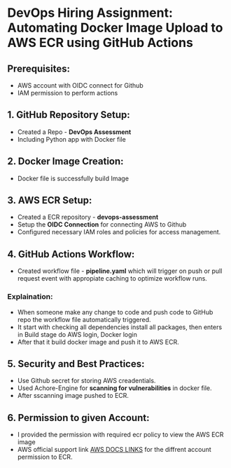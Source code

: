 # DevOps Hiring Assignment: Automating Docker Image Upload to AWS ECR using GitHub Actions

## Prerequisites:
* AWS account with OIDC connect for Github
* IAM permission to perform actions

## 1. GitHub Repository Setup:

* Created a Repo - **DevOps Assessment**</n>
* Including Python app with Docker file

## 2. Docker Image Creation:

* Docker file is successfully build Image

## 3. AWS ECR Setup:

* Created a ECR repository - **devops-assessment**</n>
* Setup the **OIDC Connection** for connecting AWS to Github</n>
* Configured necessary IAM roles and policies for access management.

## 4. GitHub Actions Workflow:

* Created workflow file - **pipeline.yaml**</n> which will trigger on push or pull request event with appropiate caching to optimize workflow runs.
### Explaination:
* When someone make any change to code and push code to GitHub repo the workflow file automatically triggered.</n>
* It start with checking all dependencies install all packages, then enters in Build stage do AWS login, Docker login</n>
* After that it build docker image and push it to AWS ECR.
 
## 5. Security and Best Practices:
* Use Github secret for storing AWS creadentials.</n>
* Used Achore-Engine for **scanning for vulnerabilities** in docker file. </n>
* After sscanning image pushed to ECR.

## 6. Permission to given Account:
* I provided the permission with required ecr policy to view the AWS ECR image
* AWS official support link [AWS DOCS LINKS](https://repost.aws/knowledge-center/secondary-account-access-ecr) for the diffrent account permission to ECR.